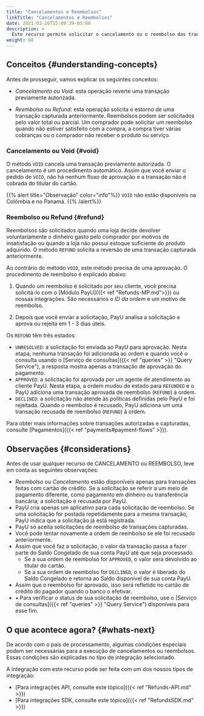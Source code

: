 ```yaml
---
title: "Cancelamentos e Reembolsos"
linkTitle: "Cancelamentos e Reembolsos"
date: 2021-03-26T15:09:39-05:00
description: >
  Este recurso permite solicitar o cancelamento ou o reembolso das transações autorizadas ou cobradas. Você pode criar a solicitação de reembolso usando o método Reembolso (_Refund_) ou Cancelamento (_Void_) de acordo com o status da transação.
weight: 60
---
```


## Conceitos {#understanding-concepts}  
Antes de prosseguir, vamos explicar os seguintes conceitos:
* *Cancelamento ou Void*: esta operação reverte uma transação previamente autorizada.

* *Reembolso ou Refund*: esta operação solicita o estorno de uma transação capturada anteriormente. Reembolsos podem ser solicitados pelo valor total ou parcial. Um comprador pode solicitar um reembolso quando não estiver satisfeito com a compra, a compra tiver várias cobranças ou o comprador não receber o produto ou serviço.

### Cancelamento ou Void {#void}
O método `VOID` cancela uma transação previamente autorizada. O cancelamento é um procedimento automático. Assim que você enviar o pedido de  `VOID`, não há nenhum fluxo de aprovação e a transação não é cobrada do titular do cartão.

{{% alert title="Observação" color="info"%}}
`VOID` não estão disponíveis na Colômbia e no Panamá.
{{% /alert%}}

### Reembolso ou Refund {#refund}
Reembolsos são solicitados quando uma loja decide devolver voluntariamente o dinheiro gasto pelo comprador por motivos de insatisfação ou quando a loja não possui estoque suficiente do produto adquirido. O método `REFUND` solicita a reversão de uma transação capturada anteriormente.

Ao contrário do método `VOID`, este método precisa de uma aprovação. O procedimento de reembolso é explicado abaixo:

1. Quando um reembolso é solicitado por seu cliente, você precisa solicitá-lo com o [Módulo PayU]({{< ref "Refunds-MP.md">}}) ou nossas integrações. São necessários o _ID da ordem_ e um motivo de reembolso.

2. Depois que você enviar a solicitação, PayU analisa a solicitação e aprova ou rejeita em 1 - 3 dias úteis.

Os `REFUND` têm três estados:

- `UNRESOLVED`: a solicitação foi enviada ao PayU para aprovação. Nesta etapa, nenhuma transação foi adicionada ao ordem e quando você o consulta usando o [Serviço de consultas]({{< ref "queries" >}} "Query Service"), a resposta mostra apenas a transação de aprovação do pagamento.
- `APPROVED`: a solicitação foi aprovada por um agente de atendimento ao cliente PayU. Nesta etapa, a ordem mudou de estado para `REFUNDED` e o PayU adiciona uma transação aprovada de reembolso (`REFUND`) à ordem.
- `DECLINED`: a solicitação não atende às políticas definidas pelo PayU e foi rejeitada. Quando o reembolso é recusado, PayU adiciona um uma transação recusada de reembolso (`REFUND`) à ordem.

Para obter mais informações sobre transações autorizadas e capturadas, consulte [Pagamentos]({{< ref "payments#payment-flows" >}}).

## Observações {#considerations}
Antes de usar qualquer recurso de CANCELAMENTO ou REEMBOLSO, leve em conta as seguintes observações:

* _Reembolso_ ou _Cancelamento_ estão disponíveis apenas para transações feitas com cartão de crédito. Se a solicitação se referir a um meio de pagamento diferente, como pagamento em dinheiro ou transferência bancária; a solicitação é recusada por PayU.
* PayU cria apenas um aplicativo para cada solicitação de reembolso. Se uma solicitação for postada repetidamente para a mesma transação, PayU indica que a solicitação já está registrada.
* PayU só aceita solicitações de reembolso de transações capturadas.
* Você pode tentar novamente a ordem de reembolso se ele foi recusado anteriormente.
* Assim que você faz a solicitação, o valor da transação passa a fazer parte do Saldo Congelado de sua conta PayU até que seja processado. 
  - Se a sua ordem de reembolso for  `APPROVED`, o valor será devolvido ao titular do cartão. 
  - Se a sua ordem de reembolso for  `DECLINED`, o valor é liberado do Saldo Congelado e retorna ao Saldo disponível de sua conta PayU.
* Assim que o reembolso for aprovado, isso será refletido no cartão de crédito do pagador quando o banco o efetivar.
* •	Para verificar o status de sua solicitação de reembolso, use o [Serviço de consultas]({{< ref "queries" >}} "Query Service") disponíveis para esse fim.

## O que acontece agora? {#whats-next}
De acordo com o país de processamento, algumas condições especiais podem ser necessárias para a execução de cancelamentos ou reembolsos. Essas condições são explicadas no tipo de integração selecionado.

A integração com este recurso pode ser feita com um dos nossos tipos de integração:

* [Para integrações API, consulte este tópico]({{< ref "Refunds-API.md" >}})
* [Para integrações SDK, consulte este tópico]({{< ref "RefundsSDK.md" >}})